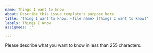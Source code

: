 ```yaml
---
name: Things I want to know
about: Describe this issue template's purpose here.
title: 'Thing I want to know: <file name> [Things I want to know]'
labels: Things I Know
assignees: ''

---
```


Please describe what you want to know in less than 255 characters.
